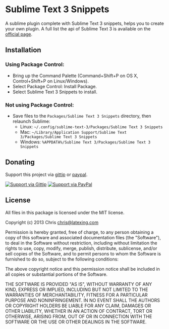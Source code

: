 # Sublime Text 3 Snippets

A sublime plugin complete with Sublime Text 3 snippets, helps you to create your own plugin. A full list the api of Sublime Text 3 is available on the [official page](https://www.sublimetext.com/docs/3/api_reference.html).

## Installation

### Using Package Control:

* Bring up the Command Palette (Command+Shift+P on OS X, Control+Shift+P on Linux/Windows).
* Select Package Control: Install Package.
* Select Sublime Text 3 Snippets to install.

### Not using Package Control:

* Save files to the `Packages/Sublime Text 3 Snippets` directory, then relaunch Sublime:
  * Linux: `~/.config/sublime-text-3/Packages/Sublime Text 3 Snippets`
  * Mac: `~/Library/Application Support/Sublime Text 3/Packages/Sublime Text 3 Snippets`
  * Windows: `%APPDATA%/Sublime Text 3/Packages/Sublime Text 3 Snippets`

## Donating

Support this project via [gittip][] or [paypal][].

[![Support via Gittip](https://rawgithub.com/chris---/Donation-Badges/master/gittip.jpeg)][gittip] [![Support via PayPal](https://rawgithub.com/chris---/Donation-Badges/master/paypal.jpeg)][paypal]

[gittip]: https://www.gittip.com/Chris---
[paypal]: https://www.paypal.com/cgi-bin/webscr?cmd=_s-xclick&hosted_button_id=ZWZCJPFSZNXEW

## License

All files in this package is licensed under the MIT license.

Copyright (c) 2013 Chris <chris@latexing.com>

Permission is hereby granted, free of charge, to any person obtaining a copy
of this software and associated documentation files (the "Software"), to deal
in the Software without restriction, including without limitation the rights
to use, copy, modify, merge, publish, distribute, sublicense, and/or sell
copies of the Software, and to permit persons to whom the Software is
furnished to do so, subject to the following conditions:

The above copyright notice and this permission notice shall be included in
all copies or substantial portions of the Software.

THE SOFTWARE IS PROVIDED "AS IS", WITHOUT WARRANTY OF ANY KIND, EXPRESS OR
IMPLIED, INCLUDING BUT NOT LIMITED TO THE WARRANTIES OF MERCHANTABILITY,
FITNESS FOR A PARTICULAR PURPOSE AND NONINFRINGEMENT. IN NO EVENT SHALL THE
AUTHORS OR COPYRIGHT HOLDERS BE LIABLE FOR ANY CLAIM, DAMAGES OR OTHER
LIABILITY, WHETHER IN AN ACTION OF CONTRACT, TORT OR OTHERWISE, ARISING FROM,
OUT OF OR IN CONNECTION WITH THE SOFTWARE OR THE USE OR OTHER DEALINGS IN
THE SOFTWARE.